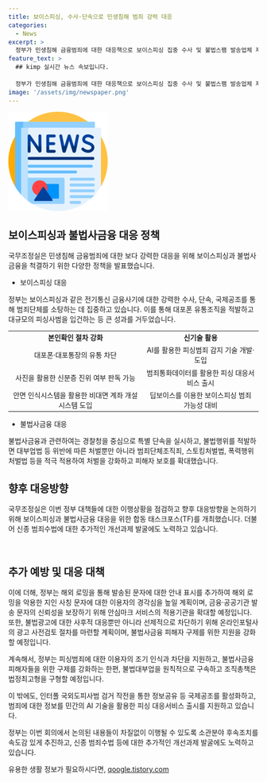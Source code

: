 ```yaml
---
title: 보이스피싱, 수사·단속으로 민생침해 범죄 강력 대응
categories:
  - News
excerpt: >
  정부가 민생침해 금융범죄에 대한 대응책으로 보이스피싱 집중 수사 및 불법스팸 발송업체 제재를 강화하고, 신기술 도입을 계획하고 있다. 보이스피싱과 불법사금융을 척결하기 위해 국무조정실이 TF를 개최하며, 향후 방향을 논의했다. 정부는 보이스피싱 대응을 위해 수사, 단속, 국제공조를 강화하고, AI 기술 도입 등으로 대응할 계획이다. 또한, 불법스팸 제도적, 기술적 정책을 강화하고 여신거래 안심차단 서비스를 실시하며, 불법사금융에 대한 대부업법 개정 및 불법광고 사전 차단을 추진하고 있다. 
feature_text: >
  ## kimp 실시간 뉴스 속보입니다.

  정부가 민생침해 금융범죄에 대한 대응책으로 보이스피싱 집중 수사 및 불법스팸 발송업체 제재를 강화하고, 신기술 도입을 계획하고 있다. 보이스피싱과 불법사금융을 척결하기 위해 국무조정실이 TF를 개최하며, 향후 방향을 논의했다. 정부는 보이스피싱 대응을 위해 수사, 단속, 국제공조를 강화하고, AI 기술 도입 등으로 대응할 계획이다. 또한, 불법스팸 제도적, 기술적 정책을 강화하고 여신거래 안심차단 서비스를 실시하며, 불법사금융에 대한 대부업법 개정 및 불법광고 사전 차단을 추진하고 있다. 
image: '/assets/img/newspaper.png'
---
```


<p><img src="/assets/img/newspaper.png" alt="kimplant 속보" /></p>

<h2 data-ke-size="size26">보이스피싱과 불법사금융 대응 정책</h2>

<p>국무조정실은 민생침해 금융범죄에 대한 보다 강력한 대응을 위해 보이스피싱과 불법사금융을 척결하기 위한 다양한 정책을 발표했습니다.</p>

<ul>
  <li>보이스피싱 대응</li>
</ul>

<p data-ke-size="size16">정부는 보이스피싱과 같은 전기통신 금융사기에 대한 강력한 수사, 단속, 국제공조를 통해 범죄단체를 소탕하는 데 집중하고 있습니다. 이를 통해 대포폰 유통조직을 적발하고 대규모의 피싱사범을 입건하는 등 큰 성과를 거두었습니다.</p>

<table>
  <tr>
    <td style="text-align: center; height: 17px;"><b>본인확인 절차 강화</b></td>
    <td style="text-align: center; height: 17px;"><b>신기술 활용</b></td>
  </tr>
  <tr>
    <td style="text-align: center; height: 17px;">대포폰·대포통장의 유통 차단</td>
    <td style="text-align: center; height: 17px;">AI를 활용한 피싱범죄 감지 기술 개발·도입</td>
  </tr>
  <tr>
    <td style="text-align: center; height: 17px;">사진을 활용한 신분증 진위 여부 판독 가능</td>
    <td style="text-align: center; height: 17px;">범죄통화데이터를 활용한 피싱 대응서비스 출시</td>
  </tr>
  <tr>
    <td style="text-align: center; height: 17px;">안면 인식시스템을 활용한 비대면 계좌 개설 시스템 도입</td>
    <td style="text-align: center; height: 17px;">딥보이스를 이용한 보이스피싱 범죄 가능성 대비</td>
  </tr>
</table>

<ul>
  <li>불법사금융 대응</li>
</ul>

<p data-ke-size="size16">불법사금융과 관련하여는 경찰청을 중심으로 특별 단속을 실시하고, 불법행위를 적발하면 대부업법 등 위반에 따른 처벌뿐만 아니라 범죄단체조직죄, 스토킹처벌법, 폭력행위처벌법 등을 적극 적용하여 처벌을 강화하고 피해자 보호를 확대했습니다.</p>

<h2 data-ke-size="size26">향후 대응방향</h2>

<p>국무조정실은 이번 정부 대책들에 대한 이행상황을 점검하고 향후 대응방향을 논의하기 위해 보이스피싱과 불법사금융 대응을 위한 합동 태스크포스(TF)를 개최했습니다. 더불어 신종 범죄수법에 대한 추가적인 개선과제 발굴에도 노력하고 있습니다.</p>

<p data-ke-size="size16">&nbsp;</p>

<h2 data-ke-size="size26">추가 예방 및 대응 대책</h2>

<p>이에 더해, 정부는 해외 로밍을 통해 발송된 문자에 대한 안내 표시를 추가하여 해외 로밍을 악용한 지인 사칭 문자에 대한 이용자의 경각심을 높일 계획이며, 금융·공공기관 발송 문자의 신뢰성을 보장하기 위해 안심마크 서비스의 적용기관을 확대할 예정입니다. 또한, 불법광고에 대한 사후적 대응뿐만 아니라 선제적으로 차단하기 위해 온라인포털사의 광고 사전검토 절차를 마련할 계획이며, 불법사금융 피해자 구제를 위한 지원을 강화할 예정입니다.</p>

<p>계속해서, 정부는 피싱범죄에 대한 이용자의 조기 인식과 차단을 지원하고, 불법사금융 피해자들을 위한 구제를 강화하는 한편, 불법대부업을 원칙적으로 구속하고 조직총책은 법정최고형을 구형할 예정입니다.</p>

<p>이 밖에도, 인터폴 국외도피사범 검거 작전을 통한 정보공유 등 국제공조를 활성화하고, 범죄에 대한 정보를 민간의 AI 기술을 활용한 피싱 대응서비스 출시를 지원하고 있습니다.</p>

<p>정부는 이번 회의에서 논의된 내용들이 차질없이 이행될 수 있도록 소관분야 후속조치를 속도감 있게 추진하고, 신종 범죄수법 등에 대한 추가적인 개선과제 발굴에도 노력하고 있습니다.</p>
유용한 생활 정보가 필요하시다면, <a href="https://qoogle.tistory.com" rel="dofollow">qoogle.tistory.com</a>


